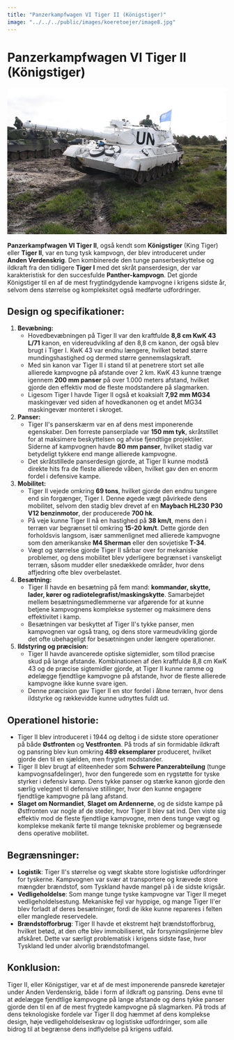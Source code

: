 ```yaml
---
title: "Panzerkampfwagen VI Tiger II (Königstiger)"
image: "../../../public/images/koeretoejer/image8.jpg"
---
```


# Panzerkampfwagen VI Tiger II (Königstiger)

![Et billede, der indeholder tank, sky, udendørs, KampvognAutomatisk genereret beskrivelse](../../../public/images/koeretoejer/image8.jpg)

**Panzerkampfwagen VI Tiger II**, også kendt som **Königstiger** (King Tiger) eller **Tiger II**, var en tung tysk kampvogn, der blev introduceret under **Anden Verdenskrig**. Den kombinerede den tunge panserbeskyttelse og ildkraft fra den tidligere **Tiger I** med det skråt panserdesign, der var karakteristisk for den succesfulde **Panther-kampvogn**. Det gjorde Königstiger til en af de mest frygtindgydende kampvogne i krigens sidste år, selvom dens størrelse og kompleksitet også medførte udfordringer.

## Design og specifikationer:

1. **Bevæbning:**  
   * Hovedbevæbningen på Tiger II var den kraftfulde **8,8 cm KwK 43 L/71** kanon, en videreudvikling af den 8,8 cm kanon, der også blev brugt i Tiger I. KwK 43 var endnu længere, hvilket betød større mundingshastighed og dermed større gennemslagskraft.  
   * Med sin kanon var Tiger II i stand til at penetrere stort set alle allierede kampvogne på afstande over 2 km. KwK 43 kunne trænge igennem **200 mm panser** på over 1.000 meters afstand, hvilket gjorde den effektiv mod de fleste modstandere på slagmarken.  
   * Ligesom Tiger I havde Tiger II også et koaksialt **7,92 mm MG34** maskingevær ved siden af hovedkanonen og et andet MG34 maskingevær monteret i skroget.  
2. **Panser:**  
   * Tiger II's panserskærm var en af dens mest imponerende egenskaber. Den forreste panserplade var **150 mm tyk**, skråtstillet for at maksimere beskyttelsen og afvise fjendtlige projektiler. Siderne af kampvognen havde **80 mm panser**, hvilket stadig var betydeligt tykkere end mange allierede kampvogne.  
   * Det skråtstillede panserdesign gjorde, at Tiger II kunne modstå direkte hits fra de fleste allierede våben, hvilket gav den en enorm fordel i defensive kampe.  
3. **Mobilitet:**  
   * Tiger II vejede omkring **69 tons**, hvilket gjorde den endnu tungere end sin forgænger, Tiger I. Denne øgede vægt påvirkede dens mobilitet, selvom den stadig blev drevet af en **Maybach HL230 P30 V12 benzinmotor**, der producerede **700 hk**.  
   * På veje kunne Tiger II nå en hastighed på **38 km/t**, mens den i terræn var begrænset til omkring **15-20 km/t**. Dette gjorde den forholdsvis langsom, især sammenlignet med allierede kampvogne som den amerikanske **M4 Sherman** eller den sovjetiske **T-34**.  
   * Vægt og størrelse gjorde Tiger II sårbar over for mekaniske problemer, og dens mobilitet blev yderligere begrænset i vanskeligt terræn, såsom mudder eller snedækkede områder, hvor dens affjedring ofte blev overbelastet.  
4. **Besætning:**  
   * Tiger II havde en besætning på fem mand: **kommandør, skytte, lader, kører og radiotelegrafist/maskingskytte**. Samarbejdet mellem besætningsmedlemmerne var afgørende for at kunne betjene kampvognens komplekse systemer og maksimere dens effektivitet i kamp.  
   * Besætningen var beskyttet af Tiger II's tykke panser, men kampvognen var også trang, og dens store varmeudvikling gjorde det ofte ubehageligt for besætningen under længere operationer.  
5. **Ildstyring og præcision:**  
   * Tiger II havde avancerede optiske sigtemidler, som tillod præcise skud på lange afstande. Kombinationen af den kraftfulde 8,8 cm KwK 43 og de præcise sigtemidler gjorde, at Tiger II kunne ramme og ødelægge fjendtlige kampvogne på afstande, hvor de fleste allierede kampvogne ikke kunne svare igen.  
   * Denne præcision gav Tiger II en stor fordel i åbne terræn, hvor dens ildstyrke og rækkevidde kunne udnyttes fuldt ud.

## Operationel historie:

* Tiger II blev introduceret i 1944 og deltog i de sidste store operationer på både **Østfronten** og **Vestfronten**. På trods af sin formidable ildkraft og pansring blev kun omkring **489 eksemplarer** produceret, hvilket gjorde den til en sjælden, men frygtet modstander.  
* Tiger II blev brugt af eliteenheder som **Schwere Panzerabteilung** (tunge kampvognsafdelinger), hvor den fungerede som en rygstøtte for tyske styrker i defensiv kamp. Dens tykke panser og stærke kanon gjorde den særlig velegnet til defensive stillinger, hvor den kunne engagere fjendtlige kampvogne på lang afstand.  
* **Slaget om Normandiet**, **Slaget om Ardennerne**, og de sidste kampe på Østfronten var nogle af de steder, hvor Tiger II blev sat ind. Den viste sig effektiv mod de fleste fjendtlige kampvogne, men dens tunge vægt og komplekse mekanik førte til mange tekniske problemer og begrænsede dens operative mobilitet.

## Begrænsninger:

* **Logistik**: Tiger II's størrelse og vægt skabte store logistiske udfordringer for tyskerne. Kampvognen var svær at transportere og krævede store mængder brændstof, som Tyskland havde mangel på i de sidste krigsår.  
* **Vedligeholdelse**: Som mange tunge tyske kampvogne var Tiger II meget vedligeholdelsestung. Mekaniske fejl var hyppige, og mange Tiger II'er blev forladt af deres besætninger, fordi de ikke kunne repareres i felten eller manglede reservedele.  
* **Brændstofforbrug**: Tiger II havde et ekstremt højt brændstofforbrug, hvilket betød, at den ofte blev immobiliseret, når forsyningslinjerne blev afskåret. Dette var særligt problematisk i krigens sidste fase, hvor Tyskland led under alvorlig brændstofmangel.

## Konklusion:

Tiger II, eller Königstiger, var et af de mest imponerende pansrede køretøjer under Anden Verdenskrig, både i form af ildkraft og pansring. Dens evne til at ødelægge fjendtlige kampvogne på lange afstande og dens tykke panser gjorde den til en af de mest frygtede kampvogne på slagmarken. På trods af dens teknologiske fordele var Tiger II dog hæmmet af dens komplekse design, høje vedligeholdelseskrav og logistiske udfordringer, som alle bidrog til at begrænse dens indflydelse på krigens udfald.